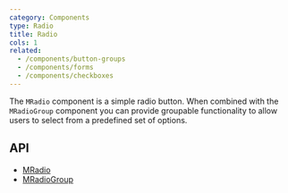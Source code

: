 ```yaml
---
category: Components
type: Radio
title: Radio
cols: 1
related:
  - /components/button-groups
  - /components/forms
  - /components/checkboxes
---
```


The `MRadio` component is a simple radio button. When combined with the `MRadioGroup` component you can provide
groupable functionality to allow users to select from a predefined set of options.

## API

- [MRadio](/api/MRadio)
- [MRadioGroup](/api/MRadioGroup)